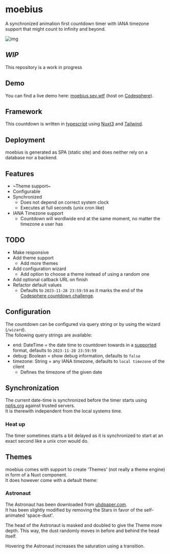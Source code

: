 # moebius

A synchronized animation first countdown timer with IANA timezone support that might count to infinity and beyond.

![img](https://moebius.sev.wtf/img/theme_astronaut.webp)

## *WIP*

This repository is a work in progress

## Demo

You can find a live demo here: [moebius.sev.wtf](https://moebius.sev.wtf/) (host on [Codesphere](https://codesphere.com)).

## Framework

This countdown is written in [typescript](https://www.typescriptlang.org/) using [Nuxt3](https://nuxt.com/) and [Tailwind](https://tailwindcss.com/).

## Deployment

moebius is generated as SPA (static site) and does neither rely on a database nor a backend.

## Features

- ~Theme support~
- Configurable
- Synchronized
  - Does not depend on correct system clock
  - Executes at full seconds (unix cron like)
- IANA Timezone support
  - Countdown will wordlwide end at the same moment, no matter the timezone a user has

## TODO

- Make responsive
- Add theme support
  - Add more themes
- Add configuration wizard
  - Add option to choose a theme instead of using a random one
- Add optional callback URL on finish
- Refactor default values 
  - Defaults to `2023-11-28 23:59:59` as it marks the end of the [Codesphere countdown challenge](https://codesphere.com/challenge).

## Configuration

The countdown can be configured via query string or by using the wizard (`/wizard`). \
The following query strings are available:
- end: DateTime = the date time to countdown towards in a [supported](https://developer.mozilla.org/en-US/docs/Web/JavaScript/Reference/Global_Objects/Date?retiredLocale=de#date_time_string_format) format, defaults to `2023-11-28 23:59:59`
- debug: Boolean = show debug information, defaults to `false`
- timezone: String = any IANA timezone, defaults to `local timezone` of the client
  - Defines the timezone of the given date

## Synchronization

The current date-time is synchronized before the timer starts using [nptjs.org](https://www.ntpjs.org/) against trusted servers. \
It is therewith independent from the local systems time.

### Heat up

The timer sometimes starts a bit delayed as it is synchronized to start at an exact second like a unix cron would do.

## Themes

moebius comes with support to create 'Themes' (not really a theme engine) in form of a Nuxt component. \
It does however come with a default theme:

### Astronaut

The Astronaut has been downloaded from [uhdpaper.com](https://www.uhdpaper.com/2023/07/astronaut-4k-7111l.html). \
It has been slightly modified by removing the Stars in favor of the self-animated 'space-dust'.

The head of the Astronaut is masked and doubled to give the Theme more depth. This way, the dust randomly moves in before and behind the head itself.

Hovering the Astronaut increases the saturation using a transition.
